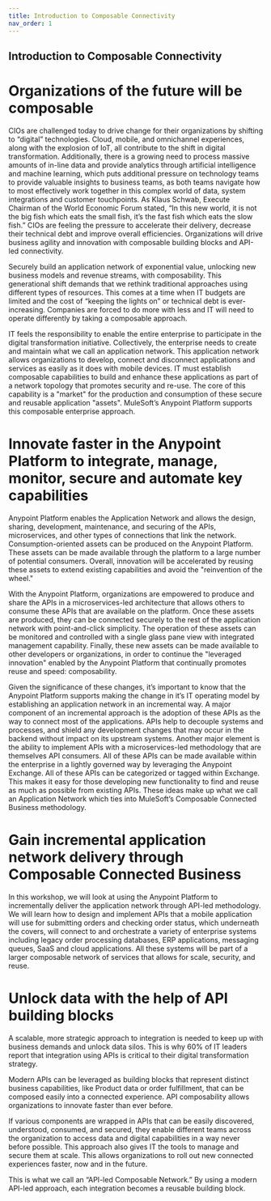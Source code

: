 ```yaml
---
title: Introduction to Composable Connectivity
nav_order: 1
---
```


## Introduction to Composable Connectivity

# Organizations of the future will be composable
CIOs are challenged today to drive change for their organizations by shifting to “digital” technologies. Cloud, mobile, and omnichannel experiences, along with the explosion of IoT, all contribute to the shift in digital transformation. Additionally, there is a growing need to process massive amounts of in-line data and provide analytics through artificial intelligence and machine learning, which puts additional pressure on technology teams to provide valuable insights to business teams, as both teams navigate how to most effectively work together in this complex world of data, system integrations and customer touchpoints. As Klaus Schwab, Execute Chairman of the World Economic Forum stated, “In this new world, it is not the big fish which eats the small fish, it’s the fast fish which eats the slow fish.” CIOs are feeling the pressure to accelerate their delivery, decrease their technical debt and improve overall efficiencies. Organizations will drive business agility and innovation with composable building blocks and API-led connectivity.

Securely build an application network of exponential value, unlocking new business models and revenue streams, with composability. This generational shift demands that we rethink traditional approaches using different types of resources. This comes at a time when IT budgets are limited and the cost of “keeping the lights on” or technical debt is ever-increasing. Companies are forced to do more with less and IT will need to operate differently by taking a composable approach.

IT feels the responsibility to enable the entire enterprise to participate in the digital transformation initiative. Collectively, the enterprise needs to create and maintain what we call an application network. This application network allows organizations to develop, connect and disconnect applications and services as easily as it does with mobile devices. IT must establish composable capabilities to build and enhance these applications as part of a network topology that promotes security and re-use. The core of this capability is a "market" for the production and consumption of these secure and reusable application "assets". MuleSoft’s Anypoint Platform supports this composable enterprise approach.


# Innovate faster in the Anypoint Platform to integrate, manage, monitor, secure and automate key capabilities

Anypoint Platform enables the Application Network and allows the design, sharing, development, maintenance, and securing of the APIs, microservices, and other types of connections that link the network. Consumption-oriented assets can be produced on the Anypoint Platform. These assets can be made available through the platform to a large number of potential consumers. Overall, innovation will be accelerated by reusing these assets to extend existing capabilities and avoid the "reinvention of the wheel."

With the Anypoint Platform, organizations are empowered to produce and share the APIs in a microservices-led architecture that allows others to consume these APIs that are available on the platform. Once these assets are produced, they can be connected securely to the rest of the application network with point-and-click simplicity. The operation of these assets can be monitored and controlled with a single glass pane view with integrated management capability. Finally, these new assets can be made available to other developers or organizations, in order to continue the "leveraged innovation" enabled by the Anypoint Platform that continually promotes reuse and speed: composability.

Given the significance of these changes, it’s important to know that the Anypoint Platform supports making the change in it’s IT operating model by establishing an application network in an incremental way. A major component of an incremental approach is the adoption of these APIs as the way to connect most of the applications. APIs help to decouple systems and processes, and shield any development changes that may occur in the backend without impact on its upstream systems. Another major element is the ability to implement APIs with a microservices-led methodology that are themselves API consumers. All of these APIs can be made available within the enterprise in a lightly governed way by leveraging the Anypoint Exchange. All of these APIs can be categorized or tagged within Exchange. This makes it easy for those developing new functionality to find and reuse as much as possible from existing APIs. These ideas make up what we call an Application Network which ties into MuleSoft’s Composable Connected Business methodology.


# Gain incremental application network delivery through Composable Connected Business

In this workshop, we will look at using the Anypoint Platform to incrementally deliver the application network through API-led methodology. We will learn how to design and implement APIs that a mobile application will use for submitting orders and checking order status, which underneath the covers, will connect to and orchestrate a variety of enterprise systems including legacy order processing databases, ERP applications, messaging queues, SaaS and cloud applications. All these systems will be part of a larger composable network of services that allows for scale, security, and reuse.


# Unlock data with the help of API building blocks

A scalable, more strategic approach to integration is needed to keep up with business demands and unlock data silos. This is why 60% of IT leaders report that integration using APIs is critical to their digital transformation strategy.

Modern APIs can be leveraged as building blocks that represent distinct business capabilities, like Product data or order fulfillment, that can be composed easily into a connected experience. API composability allows organizations to innovate faster than ever before.

If various components are wrapped in APIs that can be easily discovered, understood, consumed, and secured, they enable different teams across the organization to access data and digital capabilities in a way never before possible. This approach also gives IT the tools to manage and secure them at scale. This allows organizations to roll out new connected experiences faster, now and in the future.

This is what we call an “API-led Composable Network.” By using a modern API-led approach, each integration becomes a reusable building block.


